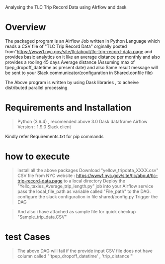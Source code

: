 Analysing the TLC Trip Record Data using AIrflow and dask


# Overview
  The packaged program is an Airflow Job written in Python Language which reads a CSV file of "TLC Trip Record Data" orginally posted from"https://www1.nyc.gov/site/tlc/about/tlc-trip-record-data.page and provides basic analytics on it like an average distance per monthly  and also provides a rooling 45 days Average distance (Assuming max of tpep_dropoff_datetime as present date)
and also Same result message will be sent to your Slack communicator(configuration in Shared.confile file)

  The Above program is written by using Dask libraries , to acheive distributed parallel processing.


# Requirements and Installation
  > Python (3.6.4) , recomended above 3.0
  > Dask dataframe 
  > Airflow Version : 1.9.0
  > Slack client 
  
  Kindly refer Requirements.txt for pip commands
  
 # how to execute 
  > install all the above packages
  > Download "yellow_tripdata_XXXX.csv" CSV file from NYC website : https://www1.nyc.gov/site/tlc/about/tlc-trip-record-data.page to a         local directory
  > Deploy the "Yello_taxies_Average_trip_length.py" job into your Airflow service
  > pass the local_file_path as variable called "File_path" to the DAG.
  > configure the slack configuration in file shared/config.py
  > Trigger the DAG
 
 > And also i have attached as sample file for quick checkup "Sample_trip_data.CSV"
 
 # test Cases
 > The above DAG will fail if the provide input CSV file does not have column called "'tpep_dropoff_datetime' , 'trip_distance'"
 

